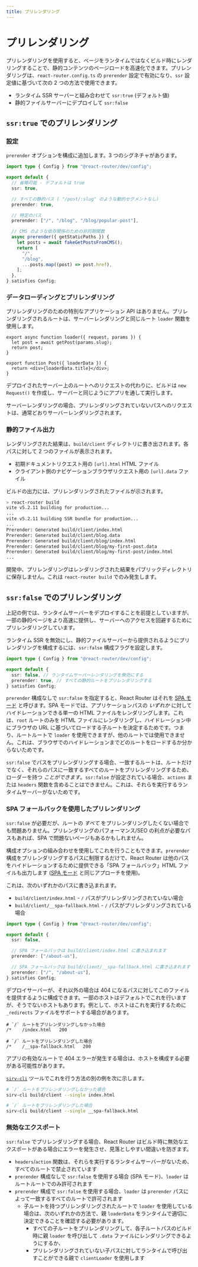 ```yaml
---
title: プリレンダリング
---
```


# プリレンダリング

プリレンダリングを使用すると、ページをランタイムではなくビルド時にレンダリングすることで、静的コンテンツのページロードを高速化できます。プリレンダリングは、`react-router.config.ts` の `prerender` 設定で有効になり、`ssr` 設定値に基づいて次の 2 つの方法で使用できます。

- ランタイム SSR サーバーと組み合わせて `ssr:true` (デフォルト値)
- 静的ファイルサーバーにデプロイして `ssr:false`

## `ssr:true` でのプリレンダリング

### 設定

`prerender` オプションを構成に追加します。3 つのシグネチャがあります。

```ts filename=react-router.config.ts lines=[7-8,10-11,13-21]
import type { Config } from "@react-router/dev/config";

export default {
  // 省略可能 - デフォルトは true
  ssr: true,

  // すべての静的パス ( "/post/:slug" のような動的セグメントなし)
  prerender: true,

  // 特定のパス
  prerender: ["/", "/blog", "/blog/popular-post"],

  // CMS のような依存関係のための非同期関数
  async prerender({ getStaticPaths }) {
    let posts = await fakeGetPostsFromCMS();
    return [
      "/",
      "/blog",
      ...posts.map((post) => post.href),
    ];
  },
} satisfies Config;
```

### データローディングとプリレンダリング

プリレンダリングのための特別なアプリケーション API はありません。プリレンダリングされるルートは、サーバーレンダリングと同じルート `loader` 関数を使用します。

```tsx
export async function loader({ request, params }) {
  let post = await getPost(params.slug);
  return post;
}

export function Post({ loaderData }) {
  return <div>{loaderData.title}</div>;
}
```

デプロイされたサーバー上のルートへのリクエストの代わりに、ビルドは `new Request()` を作成し、サーバーと同じようにアプリを通して実行します。

サーバーレンダリングの場合、プリレンダリングされていないパスへのリクエストは、通常どおりサーバーレンダリングされます。

### 静的ファイル出力

レンダリングされた結果は、`build/client` ディレクトリに書き出されます。各パスに対して 2 つのファイルが表示されます。

- 初期ドキュメントリクエスト用の `[url].html` HTML ファイル
- クライアント側のナビゲーションブラウザリクエスト用の `[url].data` ファイル

ビルドの出力には、プリレンダリングされたファイルが示されます。

```sh
> react-router build
vite v5.2.11 building for production...
...
vite v5.2.11 building SSR bundle for production...
...
Prerender: Generated build/client/index.html
Prerender: Generated build/client/blog.data
Prerender: Generated build/client/blog/index.html
Prerender: Generated build/client/blog/my-first-post.data
Prerender: Generated build/client/blog/my-first-post/index.html
...
```

開発中、プリレンダリングはレンダリングされた結果をパブリックディレクトリに保存しません。これは `react-router build` でのみ発生します。

## `ssr:false` でのプリレンダリング

上記の例では、ランタイムサーバーをデプロイすることを前提としていますが、一部の静的ページをより高速に提供し、サーバーへのアクセスを回避するためにプリレンダリングしています。

ランタイム SSR を無効にし、静的ファイルサーバーから提供されるようにプリレンダリングを構成するには、`ssr:false` 構成フラグを設定します。

```ts filename=react-router.config.ts
import type { Config } from "@react-router/dev/config";

export default {
  ssr: false, // ランタイムサーバーレンダリングを無効にする
  prerender: true, // すべての静的ルートをプリレンダリングする
} satisfies Config;
```

`prerender` 構成なしで `ssr:false` を指定すると、React Router はそれを [SPA モード](./spa) と呼びます。SPA モードでは、アプリケーションパスの _いずれか_ に対してハイドレーションできる単一の HTML ファイルをレンダリングします。これは、`root` ルートのみを HTML ファイルにレンダリングし、ハイドレーション中にブラウザの URL に基づいてロードする子ルートを決定するためです。つまり、ルートルートで `loader` を使用できますが、他のルートでは使用できません。これは、ブラウザでのハイドレーションまでどのルートをロードするか分からないためです。

`ssr:false` でパスをプリレンダリングする場合、一致するルートは、ルートだけでなく、それらのパスに一致するすべてのルートをプリレンダリングするため、ローダーを持つ _ことができます_。`ssr:false` が設定されている場合、`actions` または `headers` 関数を含めることはできません。これは、それらを実行するランタイムサーバーがないためです。

### SPA フォールバックを使用したプリレンダリング

`ssr:false` が必要だが、ルートの _すべて_ をプリレンダリングしたくない場合でも問題ありません。プリレンダリングのパフォーマンス/SEO の利点が必要なパスもあれば、SPA で問題ないページもあるかもしれません。

構成オプションの組み合わせを使用してこれを行うこともできます。`prerender` 構成をプリレンダリングするパスに制限するだけで、React Router は他のパスをハイドレーションするために提供できる「SPA フォールバック」HTML ファイルも出力します ([SPA モード](./spa) と同じアプローチを使用)。

これは、次のいずれかのパスに書き込まれます。

- `build/client/index.html` - `/` パスがプリレンダリングされていない場合
- `build/client/__spa-fallback.html` - `/` パスがプリレンダリングされている場合

```ts filename=react-router.config.ts
import type { Config } from "@react-router/dev/config";

export default {
  ssr: false,

  // SPA フォールバックは build/client/index.html に書き込まれます
  prerender: ["/about-us"],

  // SPA フォールバックは build/client/__spa-fallback.html に書き込まれます
  prerender: ["/", "/about-us"],
} satisfies Config;
```

デプロイサーバーが、それ以外の場合は 404 になるパスに対してこのファイルを提供するように構成できます。一部のホストはデフォルトでこれを行いますが、そうでないホストもあります。例として、ホストはこれを実行するために `_redirects` ファイルをサポートする場合があります。

```
# `/` ルートをプリレンダリングしなかった場合
/*    /index.html   200

# `/` ルートをプリレンダリングした場合
/*    /__spa-fallback.html   200
```

アプリの有効なルートで 404 エラーが発生する場合は、ホストを構成する必要がある可能性があります。

[`sirv-cli`](https://www.npmjs.com/package/sirv-cli#user-content-single-page-applications) ツールでこれを行う方法の別の例を次に示します。

```sh
# `/` ルートをプリレンダリングしなかった場合
sirv-cli build/client --single index.html

# `/` ルートをプリレンダリングした場合
sirv-cli build/client --single __spa-fallback.html
```

### 無効なエクスポート

`ssr:false` でプリレンダリングする場合、React Router はビルド時に無効なエクスポートがある場合にエラーを発生させ、見落としやすい間違いを防ぎます。

- `headers`/`action` 関数は、それらを実行するランタイムサーバーがないため、すべてのルートで禁止されています
- `prerender` 構成なしで `ssr:false` を使用する場合 (SPA モード)、`loader` はルートルートでのみ許可されます
- `prerender` 構成で `ssr:false` を使用する場合、`loader` は `prerender` パスによって一致するすべてのルートで許可されます
  - 子ルートを持つプリレンダリングされたルートで `loader` を使用している場合は、次のいずれかの方法で、親 `loaderData` をランタイムで適切に決定できることを確認する必要があります。
    - すべての子ルートをプリレンダリングして、各子ルートパスのビルド時に親 `loader` を呼び出して `.data` ファイルにレンダリングできるようにするか、
    - プリレンダリングされていない子パスに対してランタイムで呼び出すことができる親で `clientLoader` を使用します

